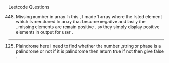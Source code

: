 Leetcode Questions 


448. Missing number in array 
In this , I made 1 array where the listed element which is mentioned in array that become negative and lastly the ..missing elements are remain positive .
so they simply display positive elements in output for user .
----------------------------------------------------------------------------------------------------------------------------------------------------------
125. Plaindrome
     here i need to find whether the number ,string or phase is a palindrome or not if it is palindrome then return true if not then give false .
